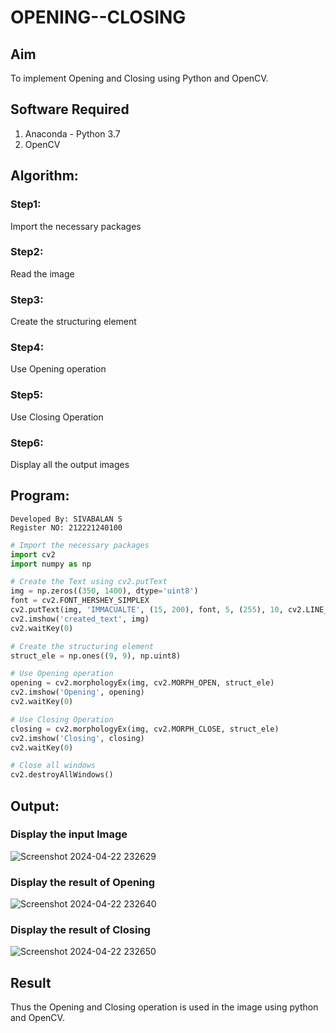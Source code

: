 # OPENING--CLOSING
## Aim
To implement Opening and Closing using Python and OpenCV.

## Software Required
1. Anaconda - Python 3.7
2. OpenCV
## Algorithm:
### Step1:
Import the necessary packages


### Step2:
Read the image

### Step3:
Create the structuring element

### Step4:
Use Opening operation

### Step5:
Use Closing Operation

### Step6:
Display all the output images

 
## Program:
```
Developed By: SIVABALAN S
Register NO: 212221240100
```
``` Python
# Import the necessary packages
import cv2
import numpy as np

# Create the Text using cv2.putText
img = np.zeros((350, 1400), dtype='uint8')
font = cv2.FONT_HERSHEY_SIMPLEX
cv2.putText(img, 'IMMACUALTE', (15, 200), font, 5, (255), 10, cv2.LINE_AA)
cv2.imshow('created_text', img)
cv2.waitKey(0)

# Create the structuring element
struct_ele = np.ones((9, 9), np.uint8)

# Use Opening operation
opening = cv2.morphologyEx(img, cv2.MORPH_OPEN, struct_ele)
cv2.imshow('Opening', opening)
cv2.waitKey(0)

# Use Closing Operation
closing = cv2.morphologyEx(img, cv2.MORPH_CLOSE, struct_ele)
cv2.imshow('Closing', closing)
cv2.waitKey(0)

# Close all windows
cv2.destroyAllWindows()
```
## Output:

### Display the input Image
![Screenshot 2024-04-22 232629](https://github.com/sivabalan28/OPENING--AND-CLOSING/assets/113497347/ee78e90c-fd7e-4275-8f57-f1a6b3be19ca)


### Display the result of Opening
![Screenshot 2024-04-22 232640](https://github.com/sivabalan28/OPENING--AND-CLOSING/assets/113497347/75594a10-cf45-45d0-9992-e55f40d3657d)


### Display the result of Closing
![Screenshot 2024-04-22 232650](https://github.com/sivabalan28/OPENING--AND-CLOSING/assets/113497347/bbb8857b-5b98-40f2-a9a8-9bb0c4347d17)


## Result
Thus the Opening and Closing operation is used in the image using python and OpenCV.
